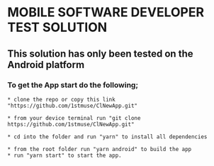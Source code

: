 # MOBILE SOFTWARE DEVELOPER TEST SOLUTION

## This solution has only been tested on the Android platform

### To get the App start do the following;

    * clone the repo or copy this link "https://github.com/1stmuse/ClNewApp.git"

    * from your device terminal run "git clone https://github.com/1stmuse/ClNewApp.git"

    * cd into the folder and run "yarn" to install all dependencies

    * from the root folder run "yarn android" to build the app
    * run "yarn start" to start the app.
